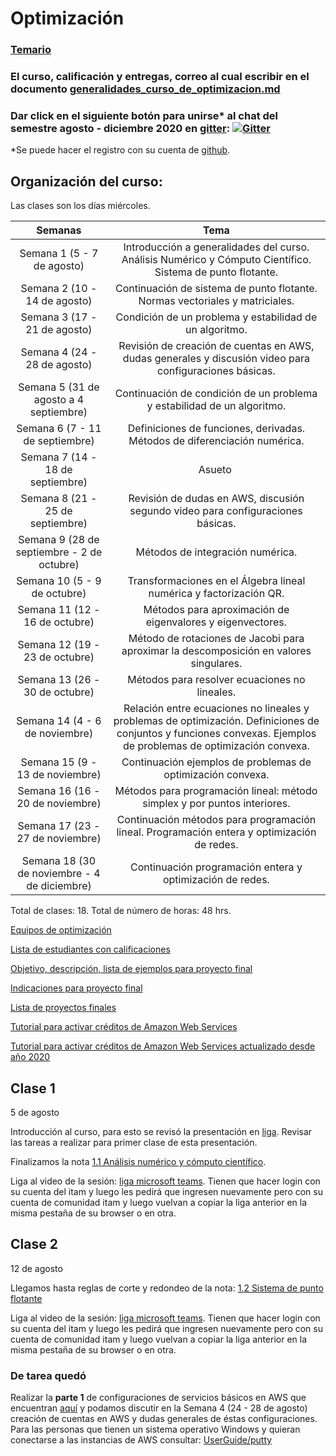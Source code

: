# Optimización

### [Temario](https://drive.google.com/file/d/1dj7bU5uN_ngEhUxhKL9YzCfPGLVc8Z0j/view?usp=sharing)

### El curso, calificación y entregas, correo al cual escribir en el documento [generalidades_curso_de_optimizacion.md](generalidades_curso_de_optimizacion.md)

### Dar click en el siguiente botón para unirse\* al chat del semestre agosto - diciembre 2020 en [gitter](https://gitter.im/): [![Gitter](https://badges.gitter.im/optimizacion-2020-2/community.svg)](https://gitter.im/optimizacion-2020-2/community?utm_source=badge&utm_medium=badge&utm_campaign=pr-badge) 

\*Se puede hacer el registro con su cuenta de [github](https://github.com/).

## Organización del curso:

Las clases son los días miércoles.

| Semanas   | Tema                                                              |
| :--------:|:-----------------------------------------------------------------:|
| Semana 1 (5 - 7 de agosto)| Introducción a generalidades del curso. Análisis Numérico y Cómputo Científico. Sistema de punto flotante.| 
| Semana 2 (10 - 14 de agosto) | Continuación de sistema de punto flotante. Normas vectoriales y matriciales.|
| Semana 3 (17 - 21 de agosto) | Condición de un problema y estabilidad de un algoritmo.|
| Semana 4 (24 - 28 de agosto) | Revisión de creación de cuentas en AWS, dudas generales y discusión video para configuraciones básicas.|
| Semana 5 (31 de agosto a 4 septiembre) | Continuación de condición de un problema y estabilidad de un algoritmo.|
| Semana 6 (7 - 11 de septiembre) | Definiciones de funciones, derivadas. Métodos de diferenciación numérica.|
| Semana 7 (14 - 18 de septiembre) | Asueto |
| Semana 8 (21 - 25 de septiembre) | Revisión de dudas en AWS, discusión segundo video para configuraciones básicas.|
| Semana 9 (28 de septiembre - 2 de octubre) | Métodos de integración numérica.|
| Semana 10 (5 - 9 de octubre) | Transformaciones en el Álgebra lineal numérica y factorización QR.|
| Semana 11 (12 - 16 de octubre) | Métodos para aproximación de eigenvalores y eigenvectores.|
| Semana 12 (19 -  23 de octubre) | Método de rotaciones de Jacobi para aproximar la descomposición en valores singulares.|
| Semana 13 (26 - 30 de octubre) | Métodos para resolver ecuaciones no lineales.|
| Semana 14 (4 - 6 de noviembre) | Relación entre ecuaciones no lineales y problemas de optimización. Definiciones de conjuntos y funciones convexas. Ejemplos de problemas de optimización convexa.|
| Semana 15 (9 - 13 de noviembre) | Continuación ejemplos de problemas de optimización convexa.|
| Semana 16 (16 - 20 de noviembre) | Métodos para programación lineal: método simplex y por puntos interiores.|
| Semana 17 (23 - 27 de noviembre) | Continuación métodos para programación lineal. Programación entera y optimización de redes.|
| Semana 18 (30 de noviembre - 4 de diciembre) | Continuación programación entera y optimización de redes.|

Total de clases: 18. Total de número de horas: 48 hrs.


[Equipos de optimización]()

[Lista de estudiantes con calificaciones]()

[Objetivo, descripción, lista de ejemplos para proyecto final](proyecto_final)

[Indicaciones para proyecto final](proyecto_final/indicaciones)

[Lista de proyectos finales](proyecto_final/proyectos)

[Tutorial para activar créditos de Amazon Web Services](https://github.com/ITAM-DS/analisis-numerico-computo-cientifico/wiki/0.Activar-creditos-de-AWS)

[Tutorial para activar créditos de Amazon Web Services actualizado desde año 2020](https://github.com/ITAM-DS/analisis-numerico-computo-cientifico/wiki/0.1Activar-creditos-de-AWS-(update))




## Clase 1

5 de agosto

Introducción al curso, para esto se revisó la presentación en [liga](https://hackmd.io/@palmoreck/Hkr5rVQ-v). Revisar las tareas a realizar para primer clase de esta presentación.

Finalizamos la nota [1.1 Análisis numérico y cómputo científico](https://itam-ds.github.io/analisis-numerico-computo-cientifico/I.computo_cientifico/1.1/Analisis_numerico_y_computo_cientifico.html).

Liga al video de la sesión: [liga microsoft teams](https://web.microsoftstream.com/video/18d6d06f-32e4-4e6a-b56f-847f84de86dc). Tienen que hacer login con su cuenta del itam y luego les pedirá que ingresen nuevamente pero con su cuenta de comunidad itam y luego vuelvan a copiar la liga anterior en la misma pestaña de su browser o en otra.

## Clase 2

12 de agosto

Llegamos hasta reglas de corte y redondeo de la nota: [1.2 Sistema de punto flotante](https://itam-ds.github.io/analisis-numerico-computo-cientifico/I.computo_cientifico/1.2/Sistema_de_punto_flotante.html)

Liga al video de la sesión: [liga microsoft teams](https://web.microsoftstream.com/video/f8df432e-af2d-4aba-9d9b-68d7f639251d). Tienen que hacer login con su cuenta del itam y luego les pedirá que ingresen nuevamente pero con su cuenta de comunidad itam y luego vuelvan a copiar la liga anterior en la misma pestaña de su browser o en otra.

### De tarea quedó

Realizar la **parte 1** de configuraciones de servicios básicos en AWS que encuentran [aquí](https://github.com/ITAM-DS/analisis-numerico-computo-cientifico/wiki#para-videos-de-configuraciones-de-servicios-b%C3%A1sicos-e-instalaci%C3%B3n-de-herramientas-%C3%BAtiles) y podamos discutir en la Semana 4 (24 - 28 de agosto) creación de cuentas en AWS y dudas generales de éstas configuraciones. Para las personas que tienen un sistema operativo Windows y quieran conectarse a las instancias de AWS consultar: [UserGuide/putty](https://docs.aws.amazon.com/AWSEC2/latest/UserGuide/putty.html)













